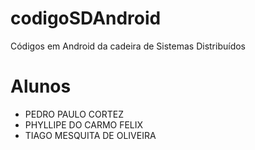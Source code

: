 # codigoSDAndroid
Códigos em Android da cadeira de Sistemas Distribuídos

# Alunos

- PEDRO PAULO CORTEZ
- PHYLLIPE DO CARMO FELIX
- TIAGO MESQUITA DE OLIVEIRA

